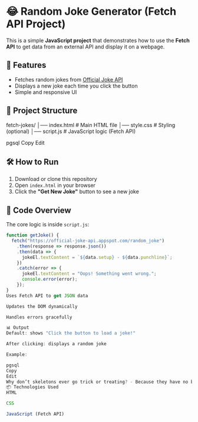 # 😂 Random Joke Generator (Fetch API Project)

This is a simple **JavaScript project** that demonstrates how to use the **Fetch API** to get data from an external API and display it on a webpage.

## 🚀 Features
- Fetches random jokes from [Official Joke API](https://official-joke-api.appspot.com/)
- Displays a new joke each time you click the button
- Simple and responsive UI

## 📂 Project Structure
fetch-jokes/
│── index.html # Main HTML file
│── style.css # Styling (optional)
│── script.js # JavaScript logic (Fetch API)

pgsql
Copy
Edit

## 🛠️ How to Run
1. Download or clone this repository
2. Open `index.html` in your browser
3. Click the **"Get New Joke"** button to see a new joke

## 📝 Code Overview
The core logic is inside `script.js`:

```javascript
function getJoke() {
  fetch("https://official-joke-api.appspot.com/random_joke")
    .then(response => response.json())
    .then(data => {
      jokeEl.textContent = `${data.setup} - ${data.punchline}`;
    })
    .catch(error => {
      jokeEl.textContent = "Oops! Something went wrong.";
      console.error(error);
    });
}
Uses Fetch API to get JSON data

Updates the DOM dynamically

Handles errors gracefully

📊 Output
Default: shows "Click the button to load a joke!"

After clicking: displays a random joke

Example:

pgsql
Copy
Edit
Why don’t skeletons ever go trick or treating? - Because they have no body to go with.
📦 Technologies Used
HTML

CSS

JavaScript (Fetch API)
